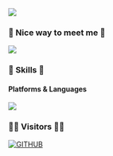 <img src="https://capsule-render.vercel.app/api?type=wave&color=gradient&height=300&section=header&text=Jinsu%27s%20GitHub&fontSize=90&fontColor=ffffff&textAlign=center&animation=twinkling" />

### 🤞 Nice way to meet me 🤞
<p>
  <a href="https://myinfo503.tistory.com/" target="_blank"><img src="https://img.shields.io/badge/Tech_Blog-DD0B78?style=flat-square&logo=GitHub%20Sponsors&logoColor=white"/></a>

### 💪 Skills 💪 
#### Platforms & Languages
<p>
  <img src="https://img.shields.io/badge/Java-007396?style=flat-square&logo=Java&logoColor=white"/>
</p>

### 👨‍💻 Visitors 👩‍💻

[![GITHUB](https://hits.seeyoufarm.com/api/count/incr/badge.svg?url=https%3A%2F%2Fgithub.com%2FKimuJinsu&count_bg=%23F29494&title_bg=%232F2E2E&icon=github.svg&icon_color=%23FFFFFF&title=GITHUB&edge_flat=false)](https://github.com/KimuJinsu)

